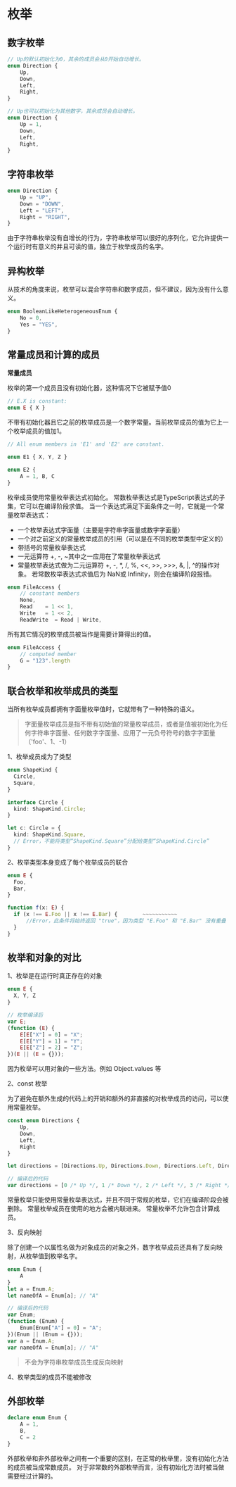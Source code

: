 # 枚举
## 数字枚举
```typescript
// Up的默认初始化为0，其余的成员会从0开始自动增长。
enum Direction {
    Up,
    Down,
    Left,
    Right,
}

// Up也可以初始化为其他数字，其余成员会自动增长。
enum Direction {
    Up = 1,
    Down,
    Left,
    Right,
}
```
## 字符串枚举
```typescript
enum Direction {
    Up = "UP",
    Down = "DOWN",
    Left = "LEFT",
    Right = "RIGHT",
}
```
由于字符串枚举没有自增长的行为，字符串枚举可以很好的序列化，它允许提供一个运行时有意义的并且可读的值，独立于枚举成员的名字。
## 异构枚举
从技术的角度来说，枚举可以混合字符串和数字成员，但不建议，因为没有什么意义。
```typescript
enum BooleanLikeHeterogeneousEnum {
    No = 0,
    Yes = "YES",
}
```
## 常量成员和计算的成员
**常量成员**
 
枚举的第一个成员且没有初始化器，这种情况下它被赋予值0
```typescript
// E.X is constant:
enum E { X }
```
不带有初始化器且它之前的枚举成员是一个数字常量。当前枚举成员的值为它上一个枚举成员的值加1。
```typescript
// All enum members in 'E1' and 'E2' are constant.

enum E1 { X, Y, Z }

enum E2 {
    A = 1, B, C
}
```
枚举成员使用常量枚举表达式初始化。 常数枚举表达式是TypeScript表达式的子集，它可以在编译阶段求值。 当一个表达式满足下面条件之一时，它就是一个常量枚举表达式：

- 一个枚举表达式字面量（主要是字符串字面量或数字字面量）
- 一个对之前定义的常量枚举成员的引用（可以是在不同的枚举类型中定义的）
- 带括号的常量枚举表达式
- 一元运算符 +, -, ~其中之一应用在了常量枚举表达式
- 常量枚举表达式做为二元运算符 +, -, *, /, %, <<, >>, >>>, &, |, ^的操作对象。 若常数枚举表达式求值后为 NaN或 Infinity，则会在编译阶段报错。
```typescript
enum FileAccess {
    // constant members
    None,
    Read    = 1 << 1,
    Write   = 1 << 2,
    ReadWrite  = Read | Write,
```
所有其它情况的枚举成员被当作是需要计算得出的值。
```typescript
enum FileAccess {
    // computed member
    G = "123".length
}
```
## 联合枚举和枚举成员的类型
当所有枚举成员都拥有字面量枚举值时，它就带有了一种特殊的语义。
> 字面量枚举成员是指不带有初始值的常量枚举成员，或者是值被初始化为任何字符串字面量、任何数字字面量、应用了一元负号符号的数字字面量（'foo'、1、-1）

1、枚举成员成为了类型
```typescript
enum ShapeKind {
  Circle,
  Square,
}

interface Circle {
  kind: ShapeKind.Circle;
}

let c: Circle = {
  kind: ShapeKind.Square,
  // Error，不能将类型“ShapeKind.Square”分配给类型“ShapeKind.Circle”
}
```
2、枚举类型本身变成了每个枚举成员的联合
```typescript
enum E {
  Foo,
  Bar,
}

function f(x: E) {
  if (x !== E.Foo || x !== E.Bar) {        ~~~~~~~~~~~
      //Error，此条件将始终返回 "true"，因为类型 "E.Foo" 和 "E.Bar" 没有重叠
  }
}
```
## 枚举和对象的对比
1、枚举是在运行时真正存在的对象
```typescript
enum E {
  X, Y, Z
}

// 枚举编译后
var E;
(function (E) {
    E[E["X"] = 0] = "X";
    E[E["Y"] = 1] = "Y";
    E[E["Z"] = 2] = "Z";
})(E || (E = {}));
```
因为枚举可以用对象的一些方法。例如 Object.values 等
 
2、const 枚举
 
为了避免在额外生成的代码上的开销和额外的非直接的对枚举成员的访问，可以使用常量枚举。
```typescript
const enum Directions {
    Up,
    Down,
    Left,
    Right
}

let directions = [Directions.Up, Directions.Down, Directions.Left, Directions.Right]

// 编译后的代码
var directions = [0 /* Up */, 1 /* Down */, 2 /* Left */, 3 /* Right */];
```
常量枚举只能使用常量枚举表达式，并且不同于常规的枚举，它们在编译阶段会被删除。 常量枚举成员在使用的地方会被内联进来。 常量枚举不允许包含计算成员。
 
3、反向映射
 
除了创建一个以属性名做为对象成员的对象之外，数字枚举成员还具有了反向映射，从枚举值到枚举名字。
```typescript
enum Enum {
    A
}
let a = Enum.A;
let nameOfA = Enum[a]; // "A"

// 编译后的代码
var Enum;
(function (Enum) {
    Enum[Enum["A"] = 0] = "A";
})(Enum || (Enum = {}));
var a = Enum.A;
var nameOfA = Enum[a]; // "A"
```
> 不会为字符串枚举成员生成反向映射

4、枚举类型的成员不能被修改
## 外部枚举
```typescript
declare enum Enum {
    A = 1,
    B,
    C = 2
}
```
外部枚举和非外部枚举之间有一个重要的区别，在正常的枚举里，没有初始化方法的成员被当成常数成员。 对于非常数的外部枚举而言，没有初始化方法时被当做需要经过计算的。

